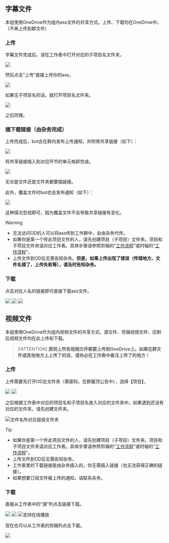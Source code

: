 ## 字幕文件

本组使用OneDrive作为组内ass文件的共享方式。上传、下载均在OneDrive中。（不再上传到群文件）

### 上传

字幕文件完成后，请在工作表中打开对应的子项目名文件夹，

![](../../img/上传ass1.png)

然后点击“上传”直接上传你的ass。

![](../../img/上传ass2.png)

如果无子项目名的话，就打开项目名文件夹。

![](../../img/上传ass3.png)

之后同理。

### 插下载链接（由杂务完成）

上传完成后，bot会在群内发布上传通知，并附带共享链接（如下）：

![](../../img/插链接1.png)

将共享链接插入到对应环节的单元格即完成。

![](../../img/插链接2.png)

无论是文件还是文件夹都要插链接。

此外，覆盖文件时bot也会发布通知（如下）：

![](../../img/插链接3.png)

这种情况忽视即可，因为覆盖文件不会导致共享链接有变化。

> [!WARNING]
> - 无法访问OD的人可以将ass传到工作群中，会由杂务代传。
> - 如果你是第一个传此项目文件的人，请先创建项目（子项目）文件夹。项目和子项目文件夹请对应工作表。具体步骤请参照剪辑的“[工作流程](/handbook/guideline/clipper.md#工作流程)”或时轴的“[工作流程](/handbook/guideline/timeline.md#工作流程)”。
> - 上传文件到OD后无需告知杂务。**但是，如果上传出现了错误（传错地方、文件名错了、上传失败等），请及时告知杂务。**

### 下载

点击对应人名的链接即可直接下载ass文件。

![](../../img/下载ass1.png) 
![](../../img/下载ass2.png) 
![](../../img/下载ass3.png) 

## 视频文件

本组使用OneDrive作为组内视频文件的共享方式。源文件、剪辑视频文件、压制后视频文件均在此上传和下载。

> [!ATTENTION]
> **原则上所有视频文件都要上传到OneDrive上。如果在群文件或其他地方上上传了的话，请务必在工作表中备注上传了的地方！**

### 上传

上传需要先打开OD总文件夹（需密码，在群置顶公告中），选择【项目】，

![](../../img/上传视频1.png)
![](../../img/上传视频2.png) 

之后根据工作表中对应的项目名和子项目名放入对应的文件夹中。如果遇到还没有对应的文件夹，请先创建文件夹。

![](../../img/上传视频3.png '文件名所对应层级文件夹') 

> [!TIP]
> - 如果你是第一个传此项目文件的人，请先创建项目（子项目）文件夹。项目和子项目文件夹请对应工作表。具体步骤请参照剪辑的“[工作流程](https://www.yuque.com/decmoe47/qc69ed/brz08z#elmF7)”或时轴的“[工作流程](https://www.yuque.com/decmoe47/qc69ed/dirtlg#o5Aij)”。
> - 上传文件到OD后无需告知杂务。
> - 工作表里的下载链接是由杂务插入的，你无需插入链接（也无法获得正确的链接）。
> - 如果想要订阅文件被上传的通知，请联系杂务。


### 下载
直接从工作表中的“源”列点击链接下载。

![](../../img/下载视频1.png)
![](../../img/下载视频2.png)
![](../../img/下载视频3.png '支持在线播放')

现在也可以从工作表的剪辑列点击下载。

![](../../img/下载视频4.png)

